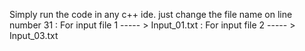 Simply run the code in any c++ ide.
just change the file name on line number 31 : For input file 1 ----- > Input_01.txt 
                                            : For input file 2 ----- > Input_03.txt